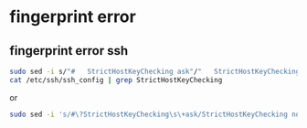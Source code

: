# fingerprint error

## fingerprint error ssh

```sh
sudo sed -i s/"#   StrictHostKeyChecking ask"/"   StrictHostKeyChecking no"/g /etc/ssh/ssh_config
cat /etc/ssh/ssh_config | grep StrictHostKeyChecking
```

or

```sh
sudo sed -i 's/#\?StrictHostKeyChecking\s\+ask/StrictHostKeyChecking no/g' /etc/ssh/ssh_config
```
